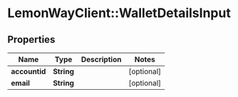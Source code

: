 # LemonWayClient::WalletDetailsInput

## Properties
Name | Type | Description | Notes
------------ | ------------- | ------------- | -------------
**accountid** | **String** |  | [optional] 
**email** | **String** |  | [optional] 


